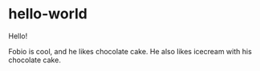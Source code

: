 # hello-world

Hello!

Fobio is cool, and he likes chocolate cake.
He also likes icecream with his chocolate cake.
